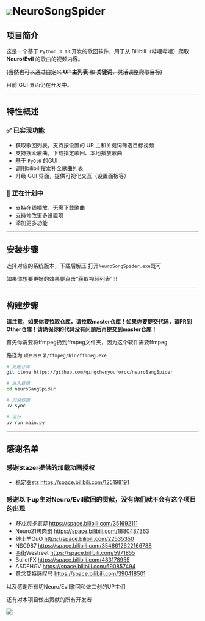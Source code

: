 # ![](https://qingchenyou-1301914189.cos.ap-beijing.myqcloud.com/this_32.png)NeuroSongSpider



## 项目简介

这是一个基于 `Python 3.13` 开发的歌回软件，用于从 Bilibili（哔哩哔哩）爬取 **Neuro/Evil** 的歌曲的视频内容。

~~(当然也可以通过自定义 **UP 主列表** 和 **关键词**，灵活调整爬取目标)~~ 

目前 GUI 界面仍在开发中。

---

## 特性概述
### ✅ 已实现功能
- 获取歌回列表，支持按设置的 UP 主和关键词筛选目标视频
- 支持搜索歌曲，下载指定歌回、本地播放歌曲
- 基于 `PyQt6` 的GUI
- 调用bilibili搜索补全歌曲列表
- 升级 GUI 界面，提供可视化交互（设置面板等）

### 🚧 正在计划中
- 支持在线播放，无需下载歌曲
- 支持修改更多设置项
- 添加更多功能

---

## 安装步骤

选择对应的系统版本，下载后解压
打开`NeuroSongSpider.exe`既可

如果你想要更好的效果要点击“获取视频列表”!!!

---

## 构建步骤

**请注意，如果你要拉取仓库，请拉取master仓库！如果你要提交代码，请PR到Other仓库！请确保你的代码没有问题后再提交到master仓库！**

首先你需要将ffmpeg扔到ffmpeg文件夹，因为这个软件需要ffmpeg

路径为 `项目根目录/ffmpeg/bin/ffmpeg.exe`

```bash
# 克隆仓库
git clone https://github.com/qingchenyouforcc/neuroSangSpider

# 进入目录
cd neuroSangSpider

# 安装依赖
uv sync

# 运行
uv run main.py
```

---

## 感谢名单

### 感谢Stazer提供的加载动画授权

- 稳定器stz https://space.bilibili.com/125198191

### 感谢以下up主对Neuro/Evil歌回的贡献，没有你们就不会有这个项目的出现

- _环戊烷多氢菲_ https://space.bilibili.com/351692111
- Neuro21烤肉组 https://space.bilibili.com/1880487363
- 绅士羊OuO https://space.bilibili.com/22535350
- NSC987 https://space.bilibili.com/3546612622166788
- 西街Westreet https://space.bilibili.com/5971855
- BulletFX https://space.bilibili.com/483178955
- ASDFHGV https://space.bilibili.com/690857494
- 意念艾特感叹号 https://space.bilibili.com/390418501

以及感谢所有切Neuro/Evil歌回和做二创的UP主们

还有对本项目做出贡献的所有开发者

![](https://qingchenyou-1301914189.cos.ap-beijing.myqcloud.com/681dcdd42da7fc5484c1dd3a9875b54a_324.png)

